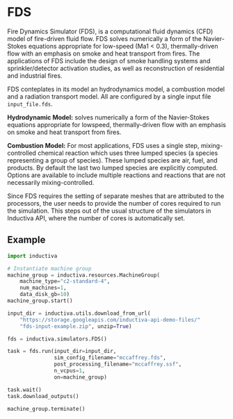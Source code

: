 # FDS

Fire Dynamics Simulator (FDS), is a computational fluid dynamics (CFD) model of 
fire-driven fluid flow. FDS solves numerically a form of the Navier-Stokes
equations appropriate for low-speed (Ma1 < 0.3), thermally-driven flow with an
emphasis on smoke and heat transport from fires. The applications of FDS include
the design of smoke handling systems and sprinkler/detector activation studies,
as well as reconstruction of residential and industrial fires.

FDS conteplates in its model an hydrodynamics model, a combustion model and a 
radiation transport model. All are configured by a single input file
`input_file.fds`.

**Hydrodynamic Model:** solves numerically a form of the Navier-Stokes equations 
appropriate for lowspeed, thermally-driven flow with an emphasis on smoke and
heat  transport from fires. 

**Combustion Model:** For most applications, FDS uses a single step,
mixing-controlled chemical reaction which uses three lumped species (a species
representing a group of species). These lumped species are air, fuel, and
products. By default the last two lumped species are explicitly computed.
Options are available to include multiple reactions and reactions that are not
necessarily mixing-controlled.

Since FDS requires the setting of separate meshes that are attributed to the 
processors, the user needs to provide the number of cores required to run the 
simulation. This steps out of the usual structure of the simulators in Inductiva 
API, where the number of cores is automatically set.

## Example

```python
import inductiva

# Instantiate machine group
machine_group = inductiva.resources.MachineGroup(
    machine_type="c2-standard-4",
    num_machines=1,
    data_disk_gb=10)
machine_group.start()

input_dir = inductiva.utils.download_from_url(
    "https://storage.googleapis.com/inductiva-api-demo-files/"
    "fds-input-example.zip", unzip=True)

fds = inductiva.simulators.FDS()

task = fds.run(input_dir=input_dir,
               sim_config_filename="mccaffrey.fds",
               post_processing_filename="mccaffrey.ssf",
               n_vcpus=1,
               on=machine_group)

task.wait()
task.download_outputs()

machine_group.terminate()
```
